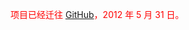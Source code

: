 <font color='red'>项目已经迁往 <a href='https://github.com/b3log/b3log-solo'>GitHub</a>，2012 年 5 月 31 日。</font>